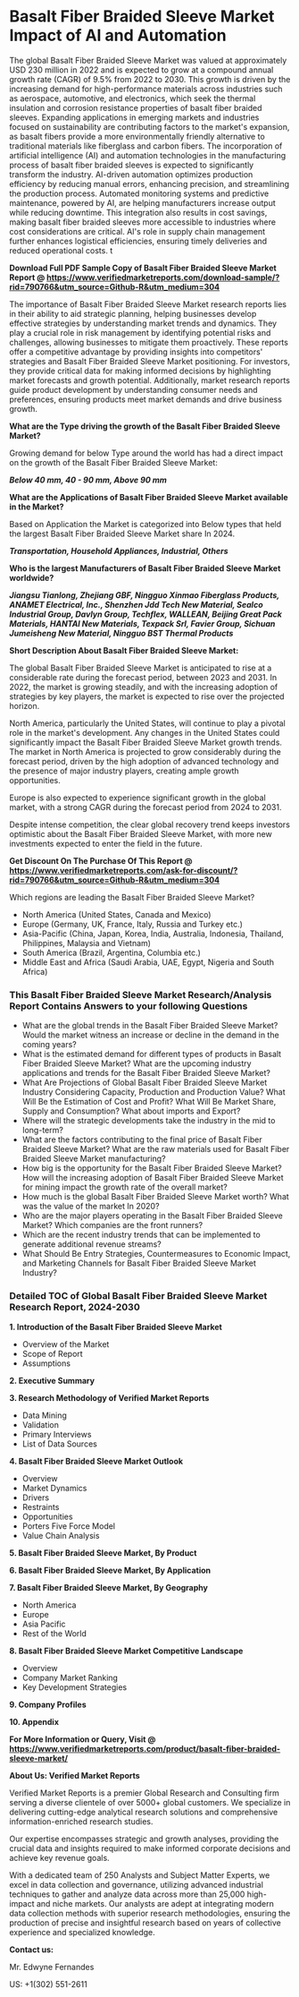 <meta name="title" content="Global  Basalt Fiber Braided Sleeve Market Impact of AI and Automation"><meta name="description" content="  The global Basalt Fiber Braided Sleeve Market was valued at approximately USD 230 million in 2022 and is expected to grow at a compound annual growth rate (CAGR) of 9.5"><meta name="title" content=" Basalt Fiber Braided Sleeve Market Size, Share, Scope, Trends, Growth, Opportunities, Analysis, Forecast"> <h1>Basalt Fiber Braided Sleeve Market Impact of AI and Automation</h1> The global Basalt Fiber Braided Sleeve Market was valued at approximately USD 230 million in 2022 and is expected to grow at a compound annual growth rate (CAGR) of 9.5% from 2022 to 2030. This growth is driven by the increasing demand for high-performance materials across industries such as aerospace, automotive, and electronics, which seek the thermal insulation and corrosion resistance properties of basalt fiber braided sleeves. Expanding applications in emerging markets and industries focused on sustainability are contributing factors to the market's expansion, as basalt fibers provide a more environmentally friendly alternative to traditional materials like fiberglass and carbon fibers. The incorporation of artificial intelligence (AI) and automation technologies in the manufacturing process of basalt fiber braided sleeves is expected to significantly transform the industry. AI-driven automation optimizes production efficiency by reducing manual errors, enhancing precision, and streamlining the production process. Automated monitoring systems and predictive maintenance, powered by AI, are helping manufacturers increase output while reducing downtime. This integration also results in cost savings, making basalt fiber braided sleeves more accessible to industries where cost considerations are critical. AI's role in supply chain management further enhances logistical efficiencies, ensuring timely deliveries and reduced operational costs. t</p><p id="" class=""><strong>Download Full PDF Sample Copy of Basalt Fiber Braided Sleeve Market Report @ <a href="https://www.verifiedmarketreports.com/download-sample/?rid=790766&utm_source=Github-R&utm_medium=304" target="_blank">https://www.verifiedmarketreports.com/download-sample/?rid=790766&utm_source=Github-R&utm_medium=304</a></strong></p><p>The importance of&nbsp;Basalt Fiber Braided Sleeve Market research reports lies in their ability to aid strategic planning, helping businesses develop effective strategies by understanding market trends and dynamics. They play a crucial role in risk management by identifying potential risks and challenges, allowing businesses to mitigate them proactively. These reports offer a competitive advantage by providing insights into competitors' strategies and Basalt Fiber Braided Sleeve Market positioning. For investors, they provide critical data for making informed decisions by highlighting market forecasts and growth potential. Additionally, market research reports guide product development by understanding consumer needs and preferences, ensuring products meet market demands and drive business growth.</p><p><strong>What are the&nbsp;Type driving the growth of the Basalt Fiber Braided Sleeve Market?</strong></p><p id="" class="">Growing demand for below Type around the world has had a direct impact on the growth of the Basalt Fiber Braided Sleeve Market:</p><em><strong>Below 40 mm, 40 - 90 mm, Above 90 mm</strong></em></p><strong>What are the&nbsp;Applications&nbsp;of Basalt Fiber Braided Sleeve Market available in the Market?</strong></p><p id="" class="">Based on Application the Market is categorized into Below types that held the largest Basalt Fiber Braided Sleeve Market share In 2024.</p><em><strong>Transportation, Household Appliances, Industrial, Others</strong></em></p><strong>Who is the largest Manufacturers of Basalt Fiber Braided Sleeve Market worldwide?</strong></p><p><em><strong>Jiangsu Tianlong, Zhejiang GBF, Ningguo Xinmao Fiberglass Products, ANAMET Electrical, Inc., Shenzhen Jdd Tech New Material, Sealco Industrial Group, Davlyn Group, Techflex, WALLEAN, Beijing Great Pack Materials, HANTAI New Materials, Texpack Srl, Favier Group, Sichuan Jumeisheng New Material, Ningguo BST Thermal Products</strong></em></p><p id="" class=""><strong>Short Description About Basalt Fiber Braided Sleeve Market:</strong></p><p>The global Basalt Fiber Braided Sleeve Market is anticipated to rise at a considerable rate during the forecast period, between 2023 and 2031. In 2022, the market is growing steadily, and with the increasing adoption of strategies by key players, the market is expected to rise over the projected horizon.</p><p>North America, particularly the United States, will continue to play a pivotal role in the market's development. Any changes in the United States could significantly impact the Basalt Fiber Braided Sleeve Market growth trends. The market in North America is projected to grow considerably during the forecast period, driven by the high adoption of advanced technology and the presence of major industry players, creating ample growth opportunities.</p><p>Europe is also expected to experience significant growth in the global market, with a strong CAGR during the forecast period from 2024 to 2031.</p><p>Despite intense competition, the clear global recovery trend keeps investors optimistic about the Basalt Fiber Braided Sleeve Market, with more new investments expected to enter the field in the future.</p><p id="" class=""><strong>Get Discount On The Purchase Of This Report @ <a href="https://www.verifiedmarketreports.com/ask-for-discount/?rid=790766&utm_source=Github-R&utm_medium=304" target="_blank">https://www.verifiedmarketreports.com/ask-for-discount/?rid=790766&utm_source=Github-R&utm_medium=304</a></strong></p>Which regions are leading the Basalt Fiber Braided Sleeve Market?</p><ul><li>North America (United States, Canada and Mexico)</li><li>Europe (Germany, UK, France, Italy, Russia and Turkey etc.)</li><li>Asia-Pacific (China, Japan, Korea, India, Australia, Indonesia, Thailand, Philippines, Malaysia and Vietnam)</li><li>South America (Brazil, Argentina, Columbia etc.)</li><li>Middle East and Africa (Saudi Arabia, UAE, Egypt, Nigeria and South Africa)</li></ul><h3 id="" class="">This Basalt Fiber Braided Sleeve Market Research/Analysis Report Contains Answers to your following Questions</h3><ul><li>What are the global trends in the Basalt Fiber Braided Sleeve Market? Would the market witness an increase or decline in the demand in the coming years?</li><li>What is the estimated demand for different types of products in Basalt Fiber Braided Sleeve Market? What are the upcoming industry applications and trends for the Basalt Fiber Braided Sleeve Market?</li><li>What Are Projections of Global Basalt Fiber Braided Sleeve Market Industry Considering Capacity, Production and Production Value? What Will Be the Estimation of Cost and Profit? What Will Be Market Share, Supply and Consumption? What about imports and Export?</li><li>Where will the strategic developments take the industry in the mid to long-term?</li><li>What are the factors contributing to the final price of Basalt Fiber Braided Sleeve Market? What are the raw materials used for Basalt Fiber Braided Sleeve Market manufacturing?</li><li>How big is the opportunity for the Basalt Fiber Braided Sleeve Market? How will the increasing adoption of Basalt Fiber Braided Sleeve Market for mining impact the growth rate of the overall market?</li><li>How much is the global Basalt Fiber Braided Sleeve Market worth? What was the value of the market In 2020?</li><li>Who are the major players operating in the Basalt Fiber Braided Sleeve Market? Which companies are the front runners?</li><li>Which are the recent industry trends that can be implemented to generate additional revenue streams?</li><li>What Should Be Entry Strategies, Countermeasures to Economic Impact, and Marketing Channels for Basalt Fiber Braided Sleeve Market Industry?</li></ul><h3 id="" class="">Detailed TOC of Global Basalt Fiber Braided Sleeve Market Research Report, 2024-2030</h3><p id="" class=""><strong>1. Introduction of the Basalt Fiber Braided Sleeve Market</strong></p><ul><li>Overview of the Market</li><li>Scope of Report</li><li>Assumptions</li></ul><p id="" class=""><strong>2. Executive Summary</strong></p><p id="" class=""><strong>3. Research Methodology of Verified Market Reports</strong></p><ul><li>Data Mining</li><li>Validation</li><li>Primary Interviews</li><li>List of Data Sources</li></ul><p id="" class=""><strong>4. Basalt Fiber Braided Sleeve Market Outlook</strong></p><ul><li>Overview</li><li>Market Dynamics</li><li>Drivers</li><li>Restraints</li><li>Opportunities</li><li>Porters Five Force Model</li><li>Value Chain Analysis</li></ul><p id="" class=""><strong>5. Basalt Fiber Braided Sleeve Market, By Product</strong></p><p id="" class=""><strong>6. Basalt Fiber Braided Sleeve Market, By Application</strong></p><p id="" class=""><strong>7. Basalt Fiber Braided Sleeve Market, By Geography</strong></p><ul><li>North America</li><li>Europe</li><li>Asia Pacific</li><li>Rest of the World</li></ul><p id="" class=""><strong>8. Basalt Fiber Braided Sleeve Market Competitive Landscape</strong></p><ul><li>Overview</li><li>Company Market Ranking</li><li>Key Development Strategies</li></ul><p id="" class=""><strong>9. Company Profiles</strong></p><p id="" class=""><strong>10. Appendix</strong></p><p id="" class=""><strong>For More Information or Query, Visit @ <a href="https://www.verifiedmarketreports.com/product/basalt-fiber-braided-sleeve-market/" target="_blank">https://www.verifiedmarketreports.com/product/basalt-fiber-braided-sleeve-market/</a></strong></p><p id="" class=""><strong>About Us: Verified Market Reports</strong></p><p id="" class="">Verified Market Reports is a premier Global Research and Consulting firm serving a diverse clientele of over 5000+ global customers. We specialize in delivering cutting-edge analytical research solutions and comprehensive information-enriched research studies.</p><p id="" class="">Our expertise encompasses strategic and growth analyses, providing the crucial data and insights required to make informed corporate decisions and achieve key revenue goals.</p><p id="" class="">With a dedicated team of 250 Analysts and Subject Matter Experts, we excel in data collection and governance, utilizing advanced industrial techniques to gather and analyze data across more than 25,000 high-impact and niche markets. Our analysts are adept at integrating modern data collection methods with superior research methodologies, ensuring the production of precise and insightful research based on years of collective experience and specialized knowledge.</p><p id="" class=""><strong>Contact us:</strong></p><p id="" class="">Mr. Edwyne Fernandes</p><p id="" class="">US: +1(302) 551-2611</p>